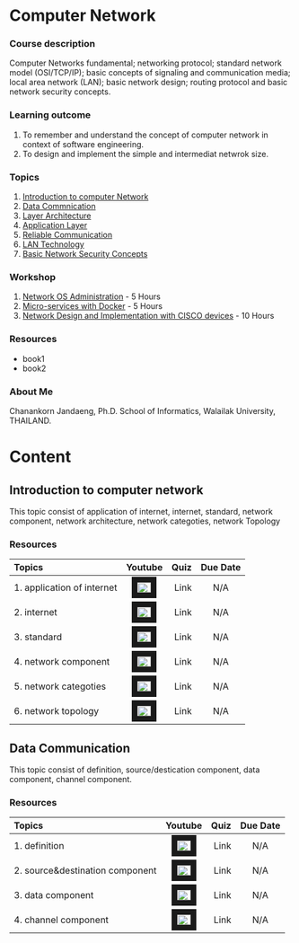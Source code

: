 # __Computer Network__
### __Course description__
Computer Networks fundamental; networking protocol; standard network model (OSI/TCP/IP); basic concepts of signaling and communication media; local area network (LAN); basic network design; routing protocol and basic network security concepts.
### __Learning outcome__
1.  To remember and understand the concept of computer network in context of software engineering.
2. To design and implement the simple and intermediat netwrok size. 

### __Topics__
1. [Introduction to computer Network](#introduction-to-computer-network)
1. [Data Commnication](#data-communication)
1. [Layer Architecture](lecture/layer-architecture.md)
1. [Application Layer](lecture/application-layer.md)
1. [Reliable Communication](lecture/reliable-communication.md)
1. [LAN Technology](lecture/lan-technology.md)
1. [Basic Network Security Concepts](lecture/basic-network-security-concepts.md)

### __Workshop__
1. [Network OS Administration](lab/linuxos.md) - 5 Hours
1. [Micro-services with Docker](lab/docker.md) - 5 Hours
1. [Network Design and Implementation with CISCO devices](lab/cisco.md) - 10 Hours

### __Resources__
* book1 
* book2

### __About Me__
Chanankorn Jandaeng, Ph.D. School of Informatics, Walailak University, THAILAND.

# __Content__
## Introduction to computer network
This topic consist of application of internet, internet, standard, network component, network architecture, network categoties, network Topology

### Resources
| Topics     | Youtube |Quiz | Due Date |
| :-------------------------- |:--------------------------:| ------------------:|:---:|
| 1. application of internet | <a href="http://www.youtube.com/watch?v=uhLS_rEldlY" target="_blank"><img src="http://img.youtube.com/vi/uhLS_rEldlY/0.jpg" alt="IMAGE ALT TEXT HERE" width="24" height="18" border="10" /></a> | Link | N/A |
| 2. internet | <a href="http://www.youtube.com/watch?v=w7RgSf-tjks" target="_blank"><img src="http://img.youtube.com/vi/w7RgSf-tjks/0.jpg" alt="IMAGE ALT TEXT HERE" width="24" height="18" border="10" /></a> | Link |  N/A |
| 3. standard | <a href="http://www.youtube.com/watch?v=ysafbkzoBCY" target="_blank"><img src="http://img.youtube.com/vi/ysafbkzoBCY/0.jpg" alt="IMAGE ALT TEXT HERE" width="24" height="18" border="10" /></a> | Link |  N/A |
| 4. network component | <a href="http://www.youtube.com/watch?v=Ts6Nsmvko0E" target="_blank"><img src="http://img.youtube.com/vi/Ts6Nsmvko0E/0.jpg" alt="IMAGE ALT TEXT HERE" width="24" height="18" border="10" /></a> | Link |  N/A |
| 5. network categoties| <a href="http://www.youtube.com/watch?v=LhUbE8GEwv8" target="_blank"><img src="http://img.youtube.com/vi/LhUbE8GEwv8/0.jpg" alt="IMAGE ALT TEXT HERE" width="24" height="18" border="10" /></a> | Link |  N/A |
| 6. network topology | <a href="http://www.youtube.com/watch?v=sG8guTwGLEc" target="_blank"><img src="http://img.youtube.com/vi/sG8guTwGLEc/0.jpg" alt="IMAGE ALT TEXT HERE" width="24" height="18" border="10" /></a> | Link |  N/A |


## Data Communication
This topic consist of definition, source/destication component, data component, channel component. 

### Resources
| Topics     | Youtube |Quiz | Due Date |
| :-------------------------- |:--------------------------:| ------------------:|:---:|
| 1. definition | <a href="http://www.youtube.com/watch?v=IjftR_knOzc" target="_blank"><img src="http://img.youtube.com/vi/IjftR_knOzc/0.jpg" alt="IMAGE ALT TEXT HERE" width="24" height="18" border="10" /></a> | Link | N/A |
| 2. source&destination component | <a href="http://www.youtube.com/watch?v=WaojDpsZ87M" target="_blank"><img src="http://img.youtube.com/vi/WaojDpsZ87M/0.jpg" alt="IMAGE ALT TEXT HERE" width="24" height="18" border="10" /></a> | Link | N/A |
| 3. data component | <a href="http://www.youtube.com/watch?v=BpvA_JOqOyw" target="_blank"><img src="http://img.youtube.com/vi/BpvA_JOqOyw/0.jpg" alt="IMAGE ALT TEXT HERE" width="24" height="18" border="10" /></a> | Link |  N/A |
| 4. channel component | <a href="http://www.youtube.com/watch?v=1vs9UriLahE" target="_blank"><img src="http://img.youtube.com/vi/1vs9UriLahE/0.jpg" alt="IMAGE ALT TEXT HERE" width="24" height="18" border="10" /></a> | Link |  N/A |
 
